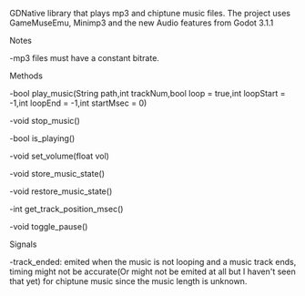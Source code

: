 GDNative library that plays mp3 and chiptune music files.
The project uses GameMuseEmu, Minimp3 and the new Audio features from Godot 3.1.1

Notes

-mp3 files must have a constant bitrate.


Methods

-bool play_music(String path,int trackNum,bool loop = true,int loopStart = -1,int loopEnd = -1,int startMsec = 0)

-void stop_music()

-bool is_playing()

-void set_volume(float vol)

-void store_music_state()

-void restore_music_state()

-int get_track_position_msec()

-void toggle_pause()

Signals

-track_ended: emited when the music is not looping and a music track ends, timing might not be accurate(Or might not be emited at all but I haven't seen that yet) for chiptune music since the music length is unknown.
